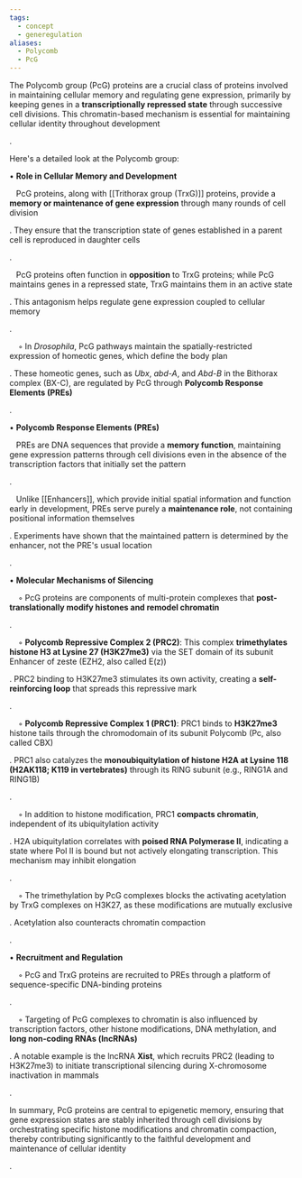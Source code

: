 ```yaml
---
tags:
  - concept
  - generegulation
aliases:
  - Polycomb
  - PcG
---
```

The Polycomb group (PcG) proteins are a crucial class of proteins involved in maintaining cellular memory and regulating gene expression, primarily by keeping genes in a **transcriptionally repressed state** through successive cell divisions. This chromatin-based mechanism is essential for maintaining cellular identity throughout development

.

Here's a detailed look at the Polycomb group:

• **Role in Cellular Memory and Development**

   PcG proteins, along with [[Trithorax group (TrxG)]] proteins, provide a **memory or maintenance of gene expression** through many rounds of cell division

. They ensure that the transcription state of genes established in a parent cell is reproduced in daughter cells

.

   PcG proteins often function in **opposition** to TrxG proteins; while PcG maintains genes in a repressed state, TrxG maintains them in an active state

. This antagonism helps regulate gene expression coupled to cellular memory

.

    ◦ In _Drosophila_, PcG pathways maintain the spatially-restricted expression of homeotic genes, which define the body plan

. These homeotic genes, such as _Ubx_, _abd-A_, and _Abd-B_ in the Bithorax complex (BX-C), are regulated by PcG through **Polycomb Response Elements (PREs)**

.

• **Polycomb Response Elements (PREs)**

   PREs are DNA sequences that provide a **memory function**, maintaining gene expression patterns through cell divisions even in the absence of the transcription factors that initially set the pattern

.

   Unlike [[Enhancers]], which provide initial spatial information and function early in development, PREs serve purely a **maintenance role**, not containing positional information themselves

. Experiments have shown that the maintained pattern is determined by the enhancer, not the PRE's usual location

.

• **Molecular Mechanisms of Silencing**

    ◦ PcG proteins are components of multi-protein complexes that **post-translationally modify histones and remodel chromatin**

.

    ◦ **Polycomb Repressive Complex 2 (PRC2)**: This complex **trimethylates histone H3 at Lysine 27 (H3K27me3)** via the SET domain of its subunit Enhancer of zeste (EZH2, also called E(z))

. PRC2 binding to H3K27me3 stimulates its own activity, creating a **self-reinforcing loop** that spreads this repressive mark

.

    ◦ **Polycomb Repressive Complex 1 (PRC1)**: PRC1 binds to **H3K27me3** histone tails through the chromodomain of its subunit Polycomb (Pc, also called CBX)

. PRC1 also catalyzes the **monoubiquitylation of histone H2A at Lysine 118 (H2AK118; K119 in vertebrates)** through its RING subunit (e.g., RING1A and RING1B)

.

    ◦ In addition to histone modification, PRC1 **compacts chromatin**, independent of its ubiquitylation activity

. H2A ubiquitylation correlates with **poised RNA Polymerase II**, indicating a state where Pol II is bound but not actively elongating transcription. This mechanism may inhibit elongation

.

    ◦ The trimethylation by PcG complexes blocks the activating acetylation by TrxG complexes on H3K27, as these modifications are mutually exclusive

. Acetylation also counteracts chromatin compaction

.

• **Recruitment and Regulation**

    ◦ PcG and TrxG proteins are recruited to PREs through a platform of sequence-specific DNA-binding proteins

.

    ◦ Targeting of PcG complexes to chromatin is also influenced by transcription factors, other histone modifications, DNA methylation, and **long non-coding RNAs (lncRNAs)**

. A notable example is the lncRNA **Xist**, which recruits PRC2 (leading to H3K27me3) to initiate transcriptional silencing during X-chromosome inactivation in mammals

.

In summary, PcG proteins are central to epigenetic memory, ensuring that gene expression states are stably inherited through cell divisions by orchestrating specific histone modifications and chromatin compaction, thereby contributing significantly to the faithful development and maintenance of cellular identity

.